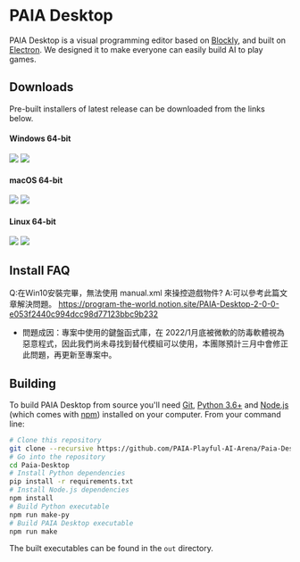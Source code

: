 # PAIA Desktop

PAIA Desktop is a visual programming editor based on [Blockly](https://github.com/google/blockly), and built on [Electron](https://github.com/electron/electron). We designed it to make everyone can easily build AI to play games.

## Downloads

Pre-built installers of latest release can be downloaded from the links below.

#### Windows 64-bit

[![](https://img.shields.io/badge/EXE%20Installer-v2.0.1-red)](https://github.com/PAIA-Playful-AI-Arena/Paia-Desktop/releases/download/v2.0.1/PAIA-Desktop-2.0.1.Setup.exe) [![](https://img.shields.io/badge/ZIP%20Portable-v2.0.1-red)](https://github.com/PAIA-Playful-AI-Arena/Paia-Desktop/releases/download/v2.0.1/PAIA-Desktop-win32-x64-2.0.1.zip)
#### macOS 64-bit

[![](https://img.shields.io/badge/DMG%20Installer-v2.0.1-blue)](https://github.com/PAIA-Playful-AI-Arena/Paia-Desktop/releases/download/v2.0.1/PAIA-Desktop-2.0.1.dmg) [![](https://img.shields.io/badge/ZIP%20Portable-v2.0.1-blue)](https://github.com/PAIA-Playful-AI-Arena/Paia-Desktop/releases/download/v2.0.1/PAIA-Desktop-darwin-x64-2.0.1.zip)

#### Linux 64-bit

[![](https://img.shields.io/badge/DEB%20Installer-v2.0.1-green)](https://github.com/PAIA-Playful-AI-Arena/Paia-Desktop/releases/download/v2.0.1/PAIA-Desktop-2.0.1.deb) [![](https://img.shields.io/badge/RPM%20Installer-v2.0.1-green)](https://github.com/PAIA-Playful-AI-Arena/Paia-Desktop/releases/download/v2.0.1/PAIA-Desktop-2.0.1.rpm) 


## Install FAQ
Q:在Ｗin10安裝完畢，無法使用 manual.xml 來操控遊戲物件?
A:可以參考此篇文章解決問題。
https://program-the-world.notion.site/PAIA-Desktop-2-0-0-e053f2440c994dcc98d77123bbc9b232
- 問題成因：專案中使用的鍵盤函式庫，在 2022/1月底被微軟的防毒軟體視為惡意程式，因此我們尚未尋找到替代模組可以使用，本團隊預計三月中會修正此問題，再更新至專案中。


## Building

To build PAIA Desktop from source you'll need [Git](https://git-scm.com), [Python 3.6+](https://www.python.org/) and [Node.js](https://nodejs.org/en/download/) (which comes with [npm](http://npmjs.com)) installed on your computer. From your command line:

```bash
# Clone this repository
git clone --recursive https://github.com/PAIA-Playful-AI-Arena/Paia-Desktop.git
# Go into the repository
cd Paia-Desktop
# Install Python dependencies
pip install -r requirements.txt
# Install Node.js dependencies
npm install
# Build Python executable
npm run make-py
# Build PAIA Desktop executable
npm run make
```
The built executables can be found in the `out` directory.

